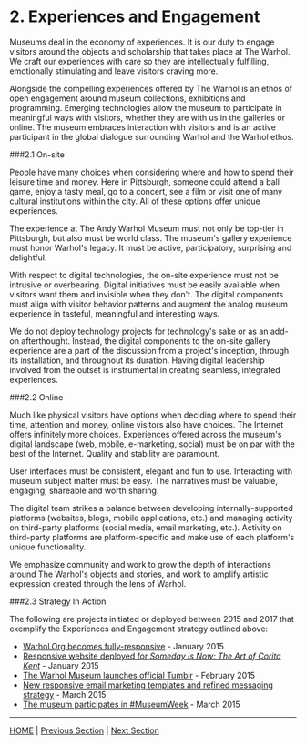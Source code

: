 # 2. Experiences and Engagement

Museums deal in the economy of experiences. It is our duty to engage visitors around the objects and scholarship that takes place at The Warhol. We craft our experiences with care so they are intellectually fulfilling, emotionally stimulating and leave visitors craving more.

Alongside the compelling experiences offered by The Warhol is an ethos of open engagement around museum collections, exhibitions and programming. Emerging technologies allow the museum to participate in meaningful ways with visitors, whether they are with us in the galleries or online. The museum embraces interaction with visitors and is an active participant in the global dialogue surrounding Warhol and the Warhol ethos.

###2.1 On-site

People have many choices when considering where and how to spend their leisure time and money. Here in Pittsburgh, someone could attend a ball game, enjoy a tasty meal, go to a concert, see a film or visit one of many cultural institutions within the city. All of these options offer unique experiences.

The experience at The Andy Warhol Museum must not only be top-tier in Pittsburgh, but also must be world class. The museum's gallery experience must honor Warhol's legacy. It must be active, participatory, surprising and delightful.

With respect to digital technologies, the on-site experience must not be intrusive or overbearing. Digital initiatives must be easily available when visitors want them and invisible when they don't. The digital components must align with visitor behavior patterns and augment the analog museum experience in tasteful, meaningful and interesting ways.

We do not deploy technology projects for technology's sake or as an add-on afterthought. Instead, the digital components to the on-site gallery experience are a part of the discussion from a project's inception, through its installation, and throughout its duration. Having digital leadership involved from the outset is instrumental in creating seamless, integrated experiences.

###2.2 Online

Much like physical visitors have options when deciding where to spend their time, attention and money, online visitors also have choices. The Internet offers infinitely more choices. Experiences offered across the museum's digital landscape (web, mobile, e-marketing, social) must be on par with the best of the Internet. Quality and stability are paramount.

User interfaces must be consistent, elegant and fun to use. Interacting with museum subject matter must be easy. The narratives must be valuable, engaging, shareable and worth sharing.

The digital team strikes a balance between developing internally-supported platforms (websites, blogs, mobile applications, etc.) and managing activity on third-party platforms (social media, email marketing, etc.). Activity on third-party platforms are platform-specific and make use of each platform's unique functionality.

We emphasize community and work to grow the depth of interactions around The Warhol's objects and stories, and work to amplify artistic expression created through the lens of Warhol. 

###2.3 Strategy In Action

The following are projects initiated or deployed between 2015 and 2017 that exemplify the Experiences and Engagement strategy outlined above:

* [Warhol.Org becomes fully-responsive](http://www.warhol.org) - January 2015
* [Responsive website deployed for *Someday is Now: The Art of Corita Kent*](http://www.warhol.org/CoritaKent) - January 2015
* [The Warhol Museum launches official Tumblr](http://warhol.tumblr.com) - February 2015
* [New responsive email marketing templates and refined messaging strategy](http://exhibitions.warhol.org/eblasts/2015-03-18-Sound_Series/) - March 2015
* [The museum participates in #MuseumWeek](http://museumweek2015.org/en/) - March 2015

-----

[HOME](index.md) | [Previous Section](01_Introduction.md) | [Next Section](03_Narratives_and_Access.md)
